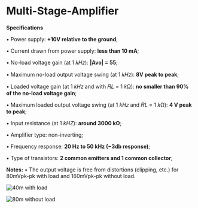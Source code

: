 # Multi-Stage-Amplifier

**Specifications**

• Power supply: **+10V relative to the ground**;

• Current drawn from power supply: **less than 10 mA**;

• No-load voltage gain (at 1 𝑘𝐻𝑧): **|Avo| = 55**;

• Maximum no-load output voltage swing (at 1 𝑘𝐻𝑧): **8V peak to peak**;

• Loaded voltage gain (at 1 𝑘𝐻𝑧 and with 𝑅𝐿 = 1 𝑘Ω): **no smaller than 90% of the no-load voltage gain**;

• Maximum loaded output voltage swing (at 1 𝑘𝐻𝑧 and 𝑅𝐿 = 1 𝑘Ω): **4 V peak to peak**;

• Input resistance (at 1 _kHZ_): **around 3000 kΩ**;

• Amplifier type: non-inverting;

• Frequency response: **20 Hz to 50 kHz (−3db response)**;

• Type of transistors: **2 common emitters and 1 common collector**;

**Notes:**
• The output voltage is free from distortions (clipping, etc.) for 80mVpk-pk with load and 160mVpk-pk without load.

![40m with load](https://user-images.githubusercontent.com/68084112/117607382-dc232b80-b129-11eb-9c5a-be88b2aa84eb.png)

![80m without load](https://user-images.githubusercontent.com/68084112/117607394-e1807600-b129-11eb-99cc-67fcea6b8e42.png)
